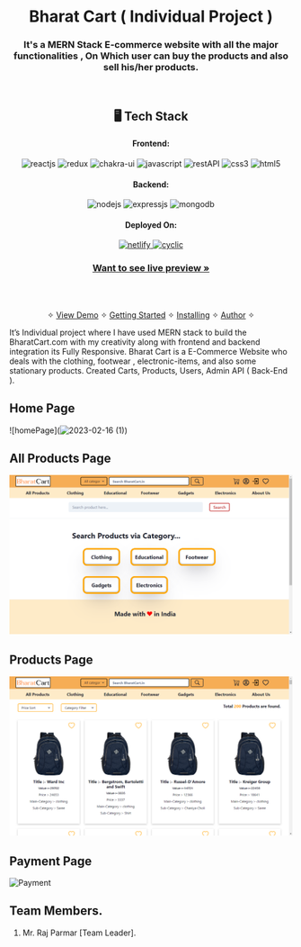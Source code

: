 <h1 align="center">Bharat Cart ( Individual Project )</h1>

<h3 align="center">It's a MERN Stack E-commerce website with all the major functionalities , On Which user can buy the products and also sell his/her products.</h3>

<br />


<h2 align="center">🖥️ Tech Stack</h2>

<h4 align="center">Frontend:</h4>

<p align="center">
  <img src="https://img.shields.io/badge/React-20232A?style=for-the-badge&logo=react&logoColor=61DAFB" alt="reactjs" />
  <img src="https://img.shields.io/badge/Redux-593D88?style=for-the-badge&logo=redux&logoColor=white" alt="redux" />
  <img src="https://img.shields.io/badge/Chakra%20UI-3bc7bd?style=for-the-badge&logo=chakraui&logoColor=white" alt="chakra-ui" />
  <img src="https://img.shields.io/badge/JavaScript-323330?style=for-the-badge&logo=javascript&logoColor=F7DF1E" alt="javascript" />
  <img src="https://img.shields.io/badge/Rest_API-02303A?style=for-the-badge&logo=react-router&logoColor=white" alt="restAPI" />
  <img src="https://img.shields.io/badge/CSS3-1572B6?style=for-the-badge&logo=css3&logoColor=white" alt="css3" />
  <img src="https://img.shields.io/badge/HTML5-E34F26?style=for-the-badge&logo=html5&logoColor=white" alt="html5" />
</p>


<h4 align="center">Backend:</h4>

<p align="center">
  <img src="https://img.shields.io/badge/Node.js-339933?style=for-the-badge&logo=nodedotjs&logoColor=white" alt="nodejs" />
  <img src="https://img.shields.io/badge/Express.js-000000?style=for-the-badge&logo=express&logoColor=white" alt="expressjs" />
  <img src="https://img.shields.io/badge/MongoDB-4EA94B?style=for-the-badge&logo=mongodb&logoColor=white" alt="mongodb" />

</p>

<h4 align="center">Deployed On:</h4>

<p align="center">
<a href="https://bharat-cart.netlify.app/">
  <img src="https://img.shields.io/badge/Netlify-00C7B7?style=for-the-badge&logo=netlify&logoColor=white" alt="netlify" />
</a>  
<a href="">
  <img src="https://img.shields.io/badge/cyclic-5458F6?style=for-the-badge&logo=cyclic&logoColor=white" alt="cyclic" />
  </a>
</p>

<h3 align="center"><a href="https://bharat-cart.netlify.app/"><strong>Want to see live preview »</strong></a></h3>


<br />

<p align="center">
  <br />&#10023;
  <a href="https://bharat-cart.netlify.app/">View Demo</a> &#10023;
  <a href="#Getting-Started">Getting Started</a> &#10023; 
  <a href="#Install">Installing</a> &#10023;
  <a href="#Contact">Author</a> &#10023;
</p>

It’s Individual project where I have used MERN stack to build the BharatCart.com with my creativity along with frontend and backend integration
its Fully Responsive. Bharat Cart is a E-Commerce Website who deals with the clothing, footwear , electronic-items, and also some stationary products.
Created Carts, Products, Users, Admin API ( Back-End ).

## Home Page
![homePage](![2023-02-16 (1)](https://user-images.githubusercontent.com/106548934/219315010-3c8c41e0-c0aa-4311-9418-9380726cad90.png))

## All Products Page
![AllProductsPage](https://github.com/RajParmar03/Bharat_Cart/blob/main/frontend/public/AllProductsPage.png)

## Products Page
![ProductsPage](https://github.com/RajParmar03/Bharat_Cart/blob/main/frontend/public/ProductsPage.png)


## Payment Page
![Payment](https://github.com/vraj79/faithful-lock-5927/blob/fw20_1138_day-4/frontend/public/project_ss/Screenshot%20(67).png)


## Team Members.
1.	Mr. Raj Parmar [Team Leader].
